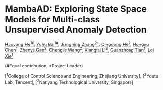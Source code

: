 # MambaAD: Exploring State Space Models for Multi-class Unsupervised Anomaly Detection

[Haoyang He<sup>1#</sup>](https://scholar.google.com/citations?hl=zh-CN&user=8NfQv1sAAAAJ),
[Yuhu Bai<sup>1#</sup>](https://scholar.google.com/citations?hl=zh-CN&user=ucCvgooAAAAJ),
[Jiangning Zhang<sup>2*</sup>](https://zhangzjn.github.io),
[Qingdong He<sup>2</sup>](https://scholar.google.com/citations?hl=zh-CN&user=gUJWww0AAAAJ),
[Hongxu Chen<sup>1</sup>](https://scholar.google.com/citations?hl=zh-CN&user=uFT3YfMAAAAJ),
[Zhenye Gan<sup>2</sup>](https://scholar.google.com/citations?user=fa4NkScAAAAJ&hl=zh-CN),
[Chengjie Wang<sup>2</sup>](https://scholar.google.com/citations?hl=zh-CN&user=fqte5H4AAAAJ),
[Xiangtai Li<sup>3</sup>](https://lxtgh.github.io/),
[Guanzhong Tian<sup>1</sup>](https://scholar.google.com/citations?hl=zh-CN&user=0q-7PI4AAAAJ),
[Lei Xie<sup>1</sup>](https://scholar.google.com/citations?hl=zh-CN&user=7ZZ_-m0AAAAJ)

(#Equal contribution, *Project Leader)

[<sup>1</sup>College of Control Science and Engineering, Zhejiang University], 
[<sup>2</sup>Youtu Lab, Tencent],
[<sup>2</sup>Nanyang Technological University, Singapore]
